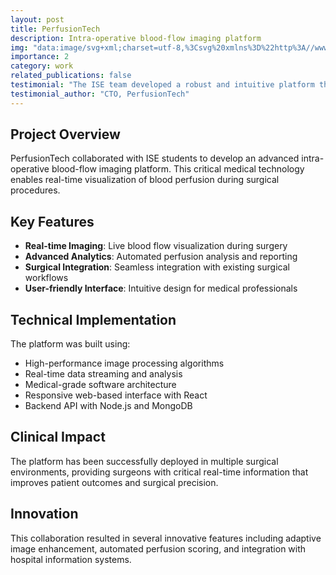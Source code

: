 ```yaml
---
layout: post
title: PerfusionTech
description: Intra-operative blood-flow imaging platform
img: "data:image/svg+xml;charset=utf-8,%3Csvg%20xmlns%3D%22http%3A//www.w3.org/2000/svg%22%20width%3D%22400%22%20height%3D%22300%22%20viewBox%3D%220%200%20400%20300%22%3E%0A%20%20%3Crect%20width%3D%22400%22%20height%3D%22300%22%20fill%3D%22%23dc2626%22/%3E%0A%20%20%3Ctext%20x%3D%22200%22%20y%3D%22160%22%20text-anchor%3D%22middle%22%20font-family%3D%22Arial%2C%20sans-serif%22%20font-size%3D%2224%22%20fill%3D%22white%22%20font-weight%3D%22bold%22%3EPerfusionTech%3C/text%3E%0A%20%20%3Ctext%20x%3D%22200%22%20y%3D%22120%22%20text-anchor%3D%22middle%22%20font-family%3D%22Arial%2C%20sans-serif%22%20font-size%3D%2248%22%20fill%3D%22white%22%3E%E2%9A%95%EF%B8%8F%3C/text%3E%0A%3C/svg%3E"
importance: 2
category: work
related_publications: false
testimonial: "The ISE team developed a robust and intuitive platform that has revolutionized how we visualize blood flow during surgery. Their technical expertise and attention to medical requirements was outstanding."
testimonial_author: "CTO, PerfusionTech"
---
```


## Project Overview

PerfusionTech collaborated with ISE students to develop an advanced intra-operative blood-flow imaging platform. This critical medical technology enables real-time visualization of blood perfusion during surgical procedures.

## Key Features

- **Real-time Imaging**: Live blood flow visualization during surgery
- **Advanced Analytics**: Automated perfusion analysis and reporting
- **Surgical Integration**: Seamless integration with existing surgical workflows
- **User-friendly Interface**: Intuitive design for medical professionals

## Technical Implementation

The platform was built using:
- High-performance image processing algorithms
- Real-time data streaming and analysis
- Medical-grade software architecture
- Responsive web-based interface with React
- Backend API with Node.js and MongoDB

## Clinical Impact

The platform has been successfully deployed in multiple surgical environments, providing surgeons with critical real-time information that improves patient outcomes and surgical precision.

## Innovation

This collaboration resulted in several innovative features including adaptive image enhancement, automated perfusion scoring, and integration with hospital information systems.